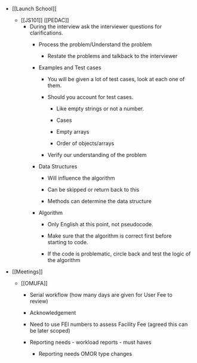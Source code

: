 - [[Launch School]]
	 - [[JS101]] [[PEDAC]]
		 - During the interview ask the interviewer questions  for clarifications. 
			 - Process the problem/Understand the problem
				 - Restate the problems and talkback to the interviewer

			 - Examples and Test cases
				 - You will be given a lot of test cases, look at each one of them.

				 - Should you account for test cases. 
					 - Like empty strings or not a number. 

					 - Cases

					 - Empty arrays

					 - Order of objects/arrays

				 - Verify our understanding of the problem

			 - Data Structures
				 - Will influence the algorithm 

				 - Can be skipped or return back to this

				 - Methods can determine the data structure

			 - Algorithm 
				 - Only English at this point, not pseudocode. 

				 - Make sure that the algorithm is correct first before starting to code.

				 - If the code is problematic, circle back and test the logic of the algorithm

- [[Meetings]]
	 - [[OMUFA]]
		 - Serial workflow (how many days are given for User Fee to review)

		 - Acknowledgement 

		 - Need to use FEI numbers to assess Facility Fee (agreed this can be later scoped)

		 - Reporting needs - workload reports - must haves
			 - Reporting needs OMOR type changes 
